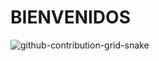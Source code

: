 # BIENVENIDOS

<!-- ![html5-original](https://user-images.githubusercontent.com/95446275/199621048-78bfbdb3-d8d8-44fc-bf72-e59c278ba317.svg)
![css3-original](https://user-images.githubusercontent.com/95446275/199621058-5597904c-b430-46fb-aa2d-c3381e824026.svg) -->


![github-contribution-grid-snake](https://user-images.githubusercontent.com/95446275/199620722-0e7b9d19-8b83-45fd-9baa-582b35b1ec06.svg)
